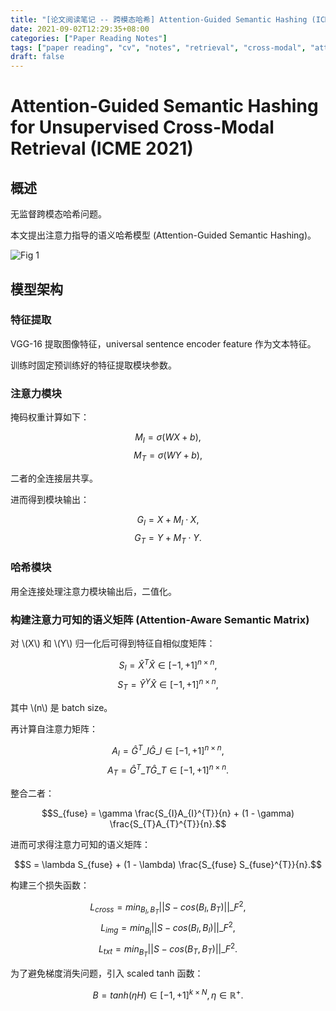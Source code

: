 ```yaml
---
title: "[论文阅读笔记 -- 跨模态哈希] Attention-Guided Semantic Hashing (ICME 2021)"
date: 2021-09-02T12:29:35+08:00
categories: ["Paper Reading Notes"]
tags: ["paper reading", "cv", "notes", "retrieval", "cross-modal", "attention", "hashing", "unsupervised"]
draft: false
---
```


# Attention-Guided Semantic Hashing for Unsupervised Cross-Modal Retrieval (ICME 2021)

## 概述

无监督跨模态哈希问题。  

本文提出注意力指导的语义哈希模型 (Attention-Guided Semantic Hashing)。  

![Fig 1](/images/2021/PRN88/1.png)

## 模型架构

### 特征提取

VGG-16 提取图像特征，universal sentence encoder feature 作为文本特征。  

训练时固定预训练好的特征提取模块参数。  

### 注意力模块

掩码权重计算如下：  

$$M_{I} = \sigma(WX + b),$$
$$M_{T} = \sigma(WY + b),$$

二者的全连接层共享。

进而得到模块输出：  

$$G_{I} = X + M_{I} \cdot X,$$
$$G_{T} = Y + M_{T} \cdot Y.$$

### 哈希模块

用全连接处理注意力模块输出后，二值化。  

### 构建注意力可知的语义矩阵 (Attention-Aware Semantic Matrix)

对 \\(X\\) 和 \\(Y\\) 归一化后可得到特征自相似度矩阵：  

$$S_{I} = \hat{X}^T \hat{X} \in [-1, +1]^{n \times n},$$
$$S_{T} = \hat{Y}^Y \hat{X} \in [-1, +1]^{n \times n},$$

其中 \\(n\\) 是 batch size。  

再计算自注意力矩阵：  

$$A_{I} = \hat{G}^{T}\_{I} \hat{G}\_{I} \in [-1, +1]^{n \times n},$$
$$A_{T} = \hat{G}^{T}\_{T} \hat{G}\_{T} \in [-1, +1]^{n \times n}.$$

整合二者：  

$$S_{fuse} = \gamma \frac{S_{I}A_{I}^{T}}{n} + (1 - \gamma) \frac{S_{T}A_{T}^{T}}{n}.$$

进而可求得注意力可知的语义矩阵：  

$$S = \lambda S_{fuse} + (1 - \lambda) \frac{S_{fuse} S_{fuse}^{T}}{n}.$$

构建三个损失函数：  

$$L_{cross} = min_{B_{I}, B_{T}} ||S - cos(B_{I}, B_{T})||\_{F}^{2},$$
$$L_{img} = min_{B_{I}} ||S - cos(B_{I}, B_{I})||\_{F}^{2},$$
$$L_{txt} = min_{B_{T}} ||S - cos(B_{T}, B_{T})||\_{F}^{2}.$$

为了避免梯度消失问题，引入 scaled tanh 函数：  

$$B = tanh(\eta H) \in [-1, +1]^{k \times N}, \eta \in \mathbb{R}^{+}.$$
